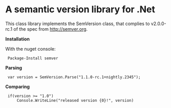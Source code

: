 A semantic version library for .Net
===================================

This class library implements the SemVersion class, that
complies to v2.0.0-rc.1 of the spec from http://semver.org.

**Installation**

With the nuget console:

     Package-Install semver

**Parsing**

     var version = SemVersion.Parse("1.1.0-rc.1+nightly.2345");

**Comparing**

     if(version >= "1.0")
         Console.WriteLine("released version {0}!", version)
